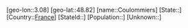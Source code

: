 ﻿---
location: [48.82,3.08]
type: City
tags:
- geo/City


SpocWebEntityId: 29663
isDeleted: false
confidential: public

---
[geo-lon::3.08]
[geo-lat::48.82]
[name::Coulommiers]
[State::]
[Country::[France](geo/Continent/Europe/France.md)]
[StateId::]
[Population::]
[Unknown::]

